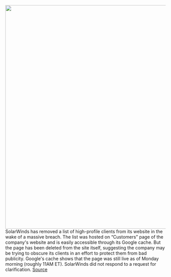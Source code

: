 <img src='https://cdn.vox-cdn.com/thumbor/qnvIeJ1fsSBdJKzpHWH7VTbO6Q4=/0x0:2040x1360/1200x800/filters:focal(857x517:1183x843)/cdn.vox-cdn.com/uploads/chorus_image/image/68516213/acastro_170621_1777_0006_v4.0.jpg' width='700px' /><br/>
SolarWinds has removed a list of high-profile clients from its website in the wake of a massive breach. The list was hosted on “Customers” page of the company's website and is easily accessible through its Google cache. But the page has been deleted from the site itself, suggesting the company may be trying to obscure its clients in an effort to protect them from bad publicity. Google's cache shows that the page was still live as of Monday morning (roughly 11AM ET). SolarWinds did not respond to a request for clarification.
<a href='https://www.theverge.com/2020/12/15/22176053/solarwinds-hack-client-list-russia-orion-it-compromised'> Source <a/>